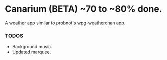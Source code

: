 # Canarium (BETA) ~70 to ~80% done.
A weather app similar to probnot's wpg-weatherchan app.

### TODOS
- Background music.
- Updated marquee.
